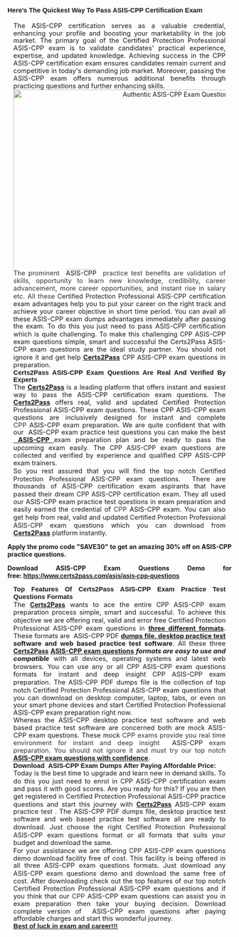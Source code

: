 <h2><span style="font-family:Tahoma,Geneva,sans-serif;"><span style="font-size:11pt"><span style="line-height:115%"><b>Here’s The Quickest Way To Pass ASIS-CPP Certification Exam</b></span></span></span></h2>

<p style="margin: 0cm 10pt; text-align: justify;"><span style="font-size:11pt"><span style="line-height:115%"><span sans-serif="" style="font-family:Calibri,">The ASIS-CPP certification serves as a valuable credential, enhancing your profile and boosting your marketability in the job market. The primary goal of the Certified Protection Professional ASIS-CPP exam is to validate candidates' practical experience, expertise, and updated knowledge. Achieving success in the CPP ASIS-CPP certification exam ensures candidates remain current and competitive in today's demanding job market. Moreover, passing the ASIS-CPP exam offers numerous additional benefits through practicing questions and further enhancing skills.</span></span></span></p>

<p style="margin: 0cm 10pt; text-align: center;"><a href="https://www.certs2pass.com/asis/asis-cpp-questions"><img alt="Authentic ASIS-CPP Exam Questions" src="https://cdn-images-1.medium.com/max/800/1*GCzsOhCygecB8BLTlCJfEA.jpeg" style="height: 404px; width: 720px;" /></a></p>

<p style="margin: 0cm 10pt; text-align: justify;"><span style="font-size:11pt"><span style="line-height:115%"><span sans-serif="" style="font-family:Calibri,"><span style="background:white"><span style="color:#333333">The prominent  </span></span>ASIS-CPP<span style="background:white"><span style="color:#333333">  practice test benefits are validation of skills, opportunity to learn new knowledge, credibility, career advancement, more career opportunities, and instant rise in salary etc. All these </span></span></span></span></span>Certified Protection Professional ASIS-CPP<span style="font-size:11pt"><span style="line-height:115%"><span sans-serif="" style="font-family:Calibri,"> certification exam advantages help you to put your career on the right track and achieve your career objective in short time period. You can avail all these ASIS-CPP exam dumps advantages immediately after passing the exam. To do this you just need to pass ASIS-CPP certification which is quite challenging. To make this challenging </span></span></span>CPP<span style="font-size:11pt"><span style="line-height:115%"><span sans-serif="" style="font-family:Calibri,"> ASIS-CPP exam questions simple, smart and successful the Certs2Pass ASIS-CPP exam questions are the ideal study partner. You should not ignore it and get help <u><strong>Certs2Pass</strong></u> </span></span></span>CPP ASIS-CPP<span style="font-size:11pt"><span style="line-height:115%"><span sans-serif="" style="font-family:Calibri,"> exam questions in preparation.</span></span></span></p>

<h2 style="margin: 0cm 10pt; text-align: justify;"><span style="font-family:Tahoma,Geneva,sans-serif;"><span style="font-size:11pt"><span style="line-height:115%"><strong>Certs2Pass</strong><b> ASIS-CPP Exam Questions Are Real And Verified By Experts</b></span></span></span></h2>

<p style="margin: 0cm 10pt; text-align: justify;"><span style="font-size:11pt"><span style="line-height:115%"><span sans-serif="" style="font-family:Calibri,">The <strong><u>Certs2Pass</u> </strong>is a leading platform that offers instant and easiest way to pass the ASIS-CPP certification exam questions. The <u><strong>Certs2Pass</strong></u> offers real, valid and updated Certified Protection Professional ASIS-CPP exam questions. These CPP ASIS-CPP exam questions are inclusively designed for instant and complete <span style="background:white"><span style="color:#333333">CPP </span></span>ASIS-CPP exam preparation. We are quite confident that with our <span style="background:white"><span style="color:#333333"> </span></span>ASIS-CPP exam practice test questions you can make the best <u><strong><span style="background:white"><span style="color:#333333"> </span></span>ASIS-CPP </strong></u>exam preparation plan and be ready to pass the upcoming exam easily. The </span></span></span>CPP ASIS-CPP<span style="font-size:11pt"><span style="line-height:115%"><span sans-serif="" style="font-family:Calibri,"> exam questions are collected and verified by experience and qualified CPP ASIS-CPP exam trainers.</span></span></span></p>

<p style="margin: 0cm 10pt; text-align: justify;"><span style="font-size:11pt"><span style="line-height:115%"><span sans-serif="" style="font-family:Calibri,">So you rest assured that you will find the top notch </span></span></span>Certified Protection Professional ASIS-CPP<span style="font-size:11pt"><span style="line-height:115%"><span sans-serif="" style="font-family:Calibri,"> exam questions.  There are thousands of ASIS-CPP certification exam aspirants that have passed their dream </span></span></span>CPP ASIS-CPP<span style="font-size:11pt"><span style="line-height:115%"><span sans-serif="" style="font-family:Calibri,"> certification exam. They all used our ASIS-CPP exam practice test questions in exam preparation and easily earned the credential of <span style="background:white"><span style="color:#333333">CPP </span></span>ASIS-CPP exam. You can also get help from real, valid and updated </span></span></span>Certified Protection Professional ASIS-CPP<span style="font-size:11pt"><span style="line-height:115%"><span sans-serif="" style="font-family:Calibri,"> exam questions which you can download from <u><strong>Certs2Pass</strong></u> platform instantly.</span></span></span></p>

<p style="text-align: justify;"><strong>Apply the promo code "SAVE30" to get an amazing 30% off on ASIS-CPP practice questions.</strong></p>

<p style="text-align: justify;"><strong>Download ASIS-CPP Exam Questions Demo for free: </strong><strong><span style="font-family:Tahoma,Geneva,sans-serif;"><a href="https://www.certs2pass.com/asis/asis-cpp-questions">https://www.certs2pass.com/asis/asis-cpp-questions</a></span></strong></p>

<h3 style="margin: 0cm 10pt; text-align: justify;"><span style="font-family:Tahoma,Geneva,sans-serif;"><span style="font-size:11pt"><span style="line-height:115%"><b>Top Features Of Certs2Pass ASIS-CPP Exam Practice Test Questions Formats</b></span></span></span></h3>

<p style="margin: 0cm 10pt; text-align: justify;"><span style="font-size:11pt"><span style="line-height:115%"><span sans-serif="" style="font-family:Calibri,">The </span></span></span><u><strong>Certs2Pass</strong></u><span style="font-size:11pt"><span style="line-height:115%"><span sans-serif="" style="font-family:Calibri,"> wants to ace the entire </span></span></span>CPP<span style="font-size:11pt"><span style="line-height:115%"><span sans-serif="" style="font-family:Calibri,"> ASIS-CPP exam preparation process simple, smart and successful. To achieve this objective we are offering real, valid and error free </span></span></span>Certified Protection Professional ASIS-CPP<span style="font-size:11pt"><span style="line-height:115%"><span sans-serif="" style="font-family:Calibri,"> exam questions in <u><strong>three different formats</strong></u>. These formats are <span style="background:white"><span style="color:#333333"> </span></span>ASIS-CPP</span></span></span><span style="font-size:11pt"><span style="line-height:115%"><span sans-serif="" style="font-family:Calibri,"> PDF <u><strong>dumps file, desktop practice test </strong></u><strong>software and web based practice test software</strong>. All these three </span></span></span><u><strong>Certs2Pass</strong></u><span style="font-size:11pt"><span style="line-height:115%"><span sans-serif="" style="font-family:Calibri,"> <u><strong>ASIS-CPP exam questions</strong></u> <strong><em>formats are easy to use and compatible</em></strong> with all devices, operating systems and latest web browsers. You can use any or all </span></span></span>CPP ASIS-CPP<span style="font-size:11pt"><span style="line-height:115%"><span sans-serif="" style="font-family:Calibri,"> exam questions formats for instant and deep insight CPP ASIS-CPP exam preparation. The </span></span></span> ASIS-CPP<span style="font-size:11pt"><span style="line-height:115%"><span sans-serif="" style="font-family:Calibri,"> PDF dumps file is the collection of top notch </span></span></span>Certified Protection Professional ASIS-CPP<span style="font-size:11pt"><span style="line-height:115%"><span sans-serif="" style="font-family:Calibri,"> exam questions that you can download on desktop computer, laptop, tabs, or even on your smart phone devices and start Certified Protection Professional ASIS-CPP exam preparation right now.</span></span></span></p>

<p style="margin: 0cm 10pt; text-align: justify;"><span style="font-size:11pt"><span style="line-height:115%"><span sans-serif="" style="font-family:Calibri,">Whereas the ASIS-CPP desktop practice test software and web based practice test software are concerned both are mock ASIS-CPP exam questions. These mock <span style="background:white"><span style="color:#333333">CPP exams provide you real time environment for instant and deep insight  </span></span>ASIS-CPP<span style="background:white"><span style="color:#333333"> exam preparation. You should not ignore it and must try our top notch </span></span></span></span></span><u><strong>ASIS-CPP</strong></u><span style="font-size:11pt"><span style="line-height:115%"><span sans-serif="" style="font-family:Calibri,"><u><strong> exam questions with confidence</strong></u>.</span></span></span></p>

<h3 style="margin: 0cm 10pt; text-align: justify;"><span style="font-family:Tahoma,Geneva,sans-serif;"><strong><span style="font-size:11pt"><span style="line-height:115%">Download  ASIS-CPP Exam Dumps After Paying Affordable Price:</span></span></strong></span></h3>

<p style="margin: 0cm 10pt; text-align: justify;"><span style="font-size:11pt"><span style="line-height:115%"><span sans-serif="" style="font-family:Calibri,">Today is the best time to upgrade and learn new in demand skills. To do this you just need to enrol in </span></span></span>CPP<span style="font-size:11pt"><span style="line-height:115%"><span sans-serif="" style="font-family:Calibri,"> ASIS-CPP certification exam and pass it with good scores. Are you ready for this? If you are then get registered in Certified Protection Professional ASIS-CPP practice questions and start this journey with </span></span></span><u><strong>Certs2Pass</strong></u><span style="font-size:11pt"><span style="line-height:115%"><span sans-serif="" style="font-family:Calibri,"> ASIS-CPP exam practice test . The <span style="background:white"><span style="color:#333333"></span></span> ASIS-CPP PDF dumps file, desktop practice test software and web based practice test software all are ready to download. Just choose the right </span></span></span>Certified Protection Professional ASIS-CPP<span style="font-size:11pt"><span style="line-height:115%"><span sans-serif="" style="font-family:Calibri,"> exam questions format or all formats that suits your budget and download the same.</span></span></span></p>

<p style="margin: 0cm 10pt; text-align: justify;"><span style="font-size:11pt"><span style="line-height:115%"><span sans-serif="" style="font-family:Calibri,">For your assistance we are offering </span></span></span>CPP ASIS-CPP<span style="font-size:11pt"><span style="line-height:115%"><span sans-serif="" style="font-family:Calibri,"> exam questions demo download facility free of cost. This facility is being offered in all three ASIS-CPP exam questions formats. Just download any </span></span></span> ASIS-CPP<span style="font-size:11pt"><span style="line-height:115%"><span sans-serif="" style="font-family:Calibri,"> exam questions demo and download the same free of cost. After downloading check out the top features of our top notch Certified Protection Professional ASIS-CPP exam questions and if you think that our <span style="background:white"><span style="color:#333333">CPP </span></span>ASIS-CPP exam questions can assist you in exam preparation then take your buying decision. Download complete version of <span style="background:white"><span style="color:#333333"> </span></span>ASIS-CPP exam questions after paying affordable charges and start this wonderful journey.</span></span></span></p>

<p style="margin: 0cm 10pt; text-align: justify;"><span style="font-family:Tahoma,Geneva,sans-serif;"><span style="font-size:11pt"><span style="line-height:115%"><span sans-serif=""><b><u>Best of luck in exam and career!!!</u></b></span></span></span></span></p>
